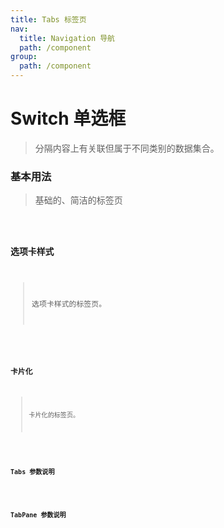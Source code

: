 ```yaml
---
title: Tabs 标签页
nav:
  title: Navigation 导航
  path: /component
group:
  path: /component
---
```


# Switch 单选框

> 分隔内容上有关联但属于不同类别的数据集合。

### 基本用法

> 基础的、简洁的标签页

<code src="./demo/index1.tsx" />

### 选项卡样式

> 选项卡样式的标签页。

<code src="./demo/index2.tsx" />

### 卡片化

> 卡片化的标签页。

<code src="./demo/index3.tsx" />

### Tabs 参数说明

<API src="./Tabs/index.tsx">

### TabPane 参数说明

<API src="./TabPane/index.tsx">
